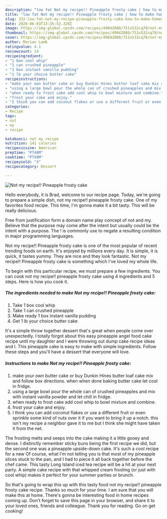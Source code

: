 ```yaml
---
description: "low fat Not my recipe!! Pineapple frosty cake | how to make homemade Not my recipe!! Pineapple frosty cake"
title: "low fat Not my recipe!! Pineapple frosty cake | how to make homemade Not my recipe!! Pineapple frosty cake"
slug: 332-low-fat-not-my-recipe-pineapple-frosty-cake-how-to-make-homemade-not-my-recipe-pineapple-frosty-cake
date: 2020-06-03T13:35:53.328Z
image: https://img-global.cpcdn.com/recipes/49042080/751x532cq70/not-my-recipe-pineapple-frosty-cake-recipe-main-photo.jpg
thumbnail: https://img-global.cpcdn.com/recipes/49042080/751x532cq70/not-my-recipe-pineapple-frosty-cake-recipe-main-photo.jpg
cover: https://img-global.cpcdn.com/recipes/49042080/751x532cq70/not-my-recipe-pineapple-frosty-cake-recipe-main-photo.jpg
author: Marian Lamb
ratingvalue: 4.1
reviewcount: 14
recipeingredient:
- "1 box cool whip"
- "1 can crushed pineapple"
- "1 box instant vanilla pudding"
- "1 lb your choice butter cake"
recipeinstructions:
- "make your own butter cake or buy Dunkin Hines butter loaf cake mix and follow box directions. when when done baking butter cake let cool in fridge."
- "using a large bowl pour the whole can of crushed pineapples and mix with instant vanilla powder and let chill in fridge."
- "when ready to frost cake add cool whip to bowl mixture and combine."
- "frost your cake and enjoy."
- "I think you can add coconut flakes or use a different fruit or even sprinkle some kind of nuts over it if you want to bring it up a notch. this isn&#39;t my recipe a neighbor gave it to me but I think she might have taken it from the net."
categories:
- Recipe
tags:
- not
- my
- recipe

katakunci: not my recipe 
nutrition: 141 calories
recipecuisine: American
preptime: "PT40M"
cooktime: "PT49M"
recipeyield: "3"
recipecategory: Dessert

---
```



![Not my recipe!! Pineapple frosty cake](https://img-global.cpcdn.com/recipes/49042080/751x532cq70/not-my-recipe-pineapple-frosty-cake-recipe-main-photo.jpg)

Hello everybody, it is Brad, welcome to our recipe page. Today, we're going to prepare a simple dish, not my recipe!! pineapple frosty cake. One of my favorites food recipe. This time, I'm gonna make it a bit tasty. This will be really delicious.

Free from justification form a domain name play concept of not and my. Believe that the purpose may come after the intent but usually could be the intent with a purpose. The ! is commonly use to negate a resulting condition in major programming languages.

Not my recipe!! Pineapple frosty cake is one of the most popular of recent trending foods on earth. It's enjoyed by millions every day. It is simple, it is quick, it tastes yummy. They are nice and they look fantastic. Not my recipe!! Pineapple frosty cake is something which I've loved my whole life.


To begin with this particular recipe, we must prepare a few ingredients. You can cook not my recipe!! pineapple frosty cake using 4 ingredients and 5 steps. Here is how you cook it.

<!--inarticleads1-->

##### The ingredients needed to make Not my recipe!! Pineapple frosty cake:

1. Take 1 box cool whip
1. Take 1 can crushed pineapple
1. Make ready 1 box instant vanilla pudding
1. Get 1 lb your choice butter cake


It&#39;s a simple throw together dessert that&#39;s great when people come over unexpectedly. I totally forgot about this easy pineapple angel food cake recipe until my daughter and I were throwing out dump cake recipe ideas and I. This pineapple cake is easy to make with simple ingredients. Follow these steps and you&#39;ll have a dessert that everyone will love. 

<!--inarticleads2-->

##### Instructions to make Not my recipe!! Pineapple frosty cake:

1. make your own butter cake or buy Dunkin Hines butter loaf cake mix and follow box directions. when when done baking butter cake let cool in fridge.
1. using a large bowl pour the whole can of crushed pineapples and mix with instant vanilla powder and let chill in fridge.
1. when ready to frost cake add cool whip to bowl mixture and combine.
1. frost your cake and enjoy.
1. I think you can add coconut flakes or use a different fruit or even sprinkle some kind of nuts over it if you want to bring it up a notch. this isn&#39;t my recipe a neighbor gave it to me but I think she might have taken it from the net.


The frosting melts and seeps into the cake making it a little gooey and dense. I distinctly remember sticky buns being the first recipe we did, but the second one was a pineapple upside-down cake. It&#39;s such a cool recipe for a new Of course, what I&#39;m not telling you is that most of my pineapple slices stuck to the pan, and I had to piece it all back together before the chef came. This tasty Long Island iced tea recipe will be a hit at your next party. A simple cake recipe with that whipped cream frosting (or just with cool whip) makes it perfect for your summer parties or brunch. 

So that's going to wrap this up with this tasty food not my recipe!! pineapple frosty cake recipe. Thanks so much for your time. I am sure that you will make this at home. There's gonna be interesting food in home recipes coming up. Don't forget to save this page in your browser, and share it to your loved ones, friends and colleague. Thank you for reading. Go on get cooking!
